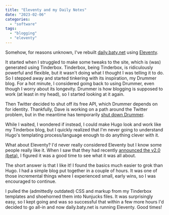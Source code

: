 ```yaml
---
title: "Eleventy and my Daily Notes"
date: "2023-02-06"
categories:
  - "software"
tags:
  - "blogging"
  - "eleventy"
---
```


Somehow, for reasons unknown, I've rebuilt [daily.baty.net](https://daily.baty.net) using [Eleventy](https://www.11ty.dev/).

It started when I struggled to make some tweaks to the site, which is (was) generated using Tinderbox. Tinderbox, being Tinderbox, is ridiculously powerful and flexible, but it wasn't doing what I thought I was telling it to do. So I stepped away and started tinkering with its inspiration, my Drummer blog. For a hot minute, I considered going back to using Drummer, even though I worry about its longevity. Drummer is how blogging is supposed to work (at least in my head), so I started looking at it again.

Then Twitter decided to shut off its free API, which Drummer depends on for identity. Thankfully, Dave is working on a path around the Twitter problem, but in the meantime has temporarily [shut down Drummer](http://scripting.com//2023/202302/04.html#a162658).

While I waited, I wondered if instead, I could make Hugo look and work like my Tinderbox blog, but I quickly realized that I'm never going to understand Hugo's templating process/language enough to do anything clever with it.

What about Eleventy? I'd never really considered Eleventy but I know some people really like it. When I saw that they had recently [announced the v2.0 (beta)](https://www.11ty.dev/blog/eleventy-v2-beta/), I figured it was a good time to see what it was all about.

The short answer is that I like it! I found the basics much easier to grok than Hugo. I had a simple blog put together in a couple of hours. It was one of those incremental things where I experienced small, early wins, so I was encouraged to continue.

I pulled the (admittedly outdated) CSS and markup from my Tinderbox templates and shoehorned them into Nunjucks files. It was surprisingly easy, so I kept going and was so successful that within a few more hours I'd decided to go all-in and now daily.baty.net is running Eleventy. Good times!
